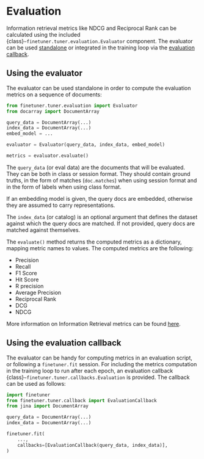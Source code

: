# Evaluation

Information retrieval metrics like NDCG and Reciprocal Rank can be calculated using the included 
{class}`~finetuner.tuner.evaluation.Evaluator` component. The evaluator can be used
[standalone](#using-the-evaluator)
or integrated in the training loop via the [evaluation callback](#using-the-evaluation-callback).


## Using the evaluator

The evaluator can be used standalone in order to compute the evaluation metrics on a sequence
of documents:
```python
from finetuner.tuner.evaluation import Evaluator
from docarray import DocumentArray

query_data = DocumentArray(...)
index_data = DocumentArray(...)
embed_model = ...

evaluator = Evaluator(query_data, index_data, embed_model)

metrics = evaluator.evaluate()
```

The `query_data` (or eval data) are the documents that will be evaluated. They can be both in class 
or session format. They should contain ground truths, in the form of matches (`doc.matches`) when
using session format and in the form of labels when using class format.

If an embedding model is given, the query docs are embedded, otherwise they are assumed to carry
representations.

The `index_data` (or catalog) is an optional argument that defines the dataset against which the
query docs are matched. If not provided, query docs are matched against themselves.

The `evaluate()` method returns the computed metrics as a dictionary, mapping metric names to values.
The computed metrics are the following:

- Precision
- Recall
- F1 Score
- Hit Score
- R precision
- Average Precision
- Reciprocal Rank
- DCG
- NDCG

More information on Information Retrieval metrics can be found
[here](https://en.wikipedia.org/wiki/Evaluation_measures_(information_retrieval)).


## Using the evaluation callback

The evaluator can be handy for computing metrics in an evaluation script, or following a `finetuner.fit`
session. For including the metrics computation in the training loop to run after each epoch, an
evaluation callback {class}`~finetuner.tuner.callbacks.Evaluation` is provided. The callback can be
used as follows:

```python
import finetuner
from finetuner.tuner.callback import EvaluationCallback
from jina import DocumentArray

query_data = DocumentArray(...)
index_data = DocumentArray(...)

finetuner.fit(
    ...,
    callbacks=[EvaluationCallback(query_data, index_data)],
)

```